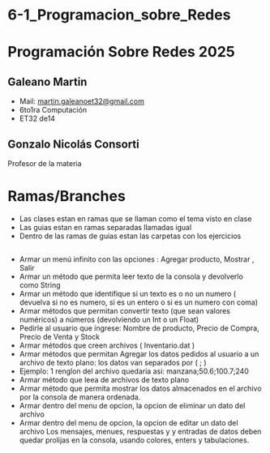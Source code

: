 # 6-1_Programacion_sobre_Redes
# Programación Sobre Redes 2025
## Galeano Martin
- Mail: martin.galeanoet32@gmail.com
- 6to1ra Computación
- ET32 de14

## Gonzalo Nicolás Consorti
Profesor de la materia


## 

# Ramas/Branches

-   Las clases estan en ramas que se llaman como el tema visto en clase
-   Las guias estan en ramas separadas llamadas igual
-   Dentro de las ramas de guias estan las carpetas con los ejercicios

##

 - Armar un menú infinito con las opciones :  Agregar producto, Mostrar , Salir
 - Armar un método que permita leer texto de la consola y devolverlo como String
 - Armar un método que identifique si un texto es o no un numero ( devuelva si no es numero, si es un entero o si es un numero con coma)
 - Armar métodos que permitan convertir texto (que sean valores numéricos) a números (devolviendo un Int o un Float)
 - Pedirle al usuario que ingrese: Nombre de producto, Precio de Compra, Precio de Venta y Stock
 - Armar métodos que creen archivos ( Inventario.dat ) 
 - Armar métodos que permitan Agregar los datos pedidos al usuario a un archivo de texto plano: los datos van separados por  ( ; )
 - Ejemplo:    1 renglon del archivo quedaria asi:    manzana;50.6;100.7;240
 - Armar método que leea de archivos de texto plano
 - Armar método que permita mostrar los datos almacenados en el archivo por la consola de manera ordenada.
 - Armar dentro del menu de opcion, la opcion de eliminar un dato del archivo  
 - Armar dentro del menu de opcion, la opcion de editar un dato del archivo
Los mensajes, menues, respuestas y y entradas de datos deben quedar prolijas en la consola, usando colores, enters y tabulaciones.

